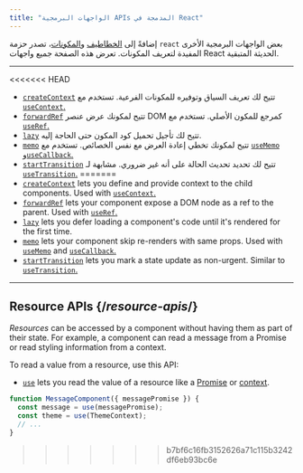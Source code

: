 ```yaml
---
title: "الواجهات البرمجية APIs المدمجة في React"
---
```


<Intro>

إضافةً إلى [الخطاطيف](/reference/react) و[المكونات](/reference/react/components)، تصدر حزمة `react` بعض الواجهات البرمجية الأخرى المفيدة لتعريف المكونات. تعرض هذه الصفحة جميع واجهات React الحديثة المتبقية.

</Intro>

---

<<<<<<< HEAD
* [`createContext`](/reference/react/createContext) تتيح لك تعريف السياق وتوفيره للمكونات الفرعية. تستخدم مع [`useContext`.](/reference/react/useContext)
* [`forwardRef`](/reference/react/forwardRef) تتيح لمكونك عرض عنصر DOM كمرجع للمكون الأصلي. تستخدم مع [`useRef`.](/reference/react/useRef)
* [`lazy`](/reference/react/lazy) تتيح لك تأجيل تحميل كود المكون حتى الحاجة إليه.
* [`memo`](/reference/react/memo) تتيح لمكونك تخطي إعادة العرض مع نفس الخصائص. تستخدم مع [`useMemo`](/reference/react/useMemo) و[`useCallback`.](/reference/react/useCallback)
* [`startTransition`](/reference/react/startTransition) تتيح لك تحديد تحديث الحالة على أنه غير ضروري. مشابهة لـ [`useTransition`.](/reference/react/useTransition)
=======
* [`createContext`](/reference/react/createContext) lets you define and provide context to the child components. Used with [`useContext`.](/reference/react/useContext)
* [`forwardRef`](/reference/react/forwardRef) lets your component expose a DOM node as a ref to the parent. Used with [`useRef`.](/reference/react/useRef)
* [`lazy`](/reference/react/lazy) lets you defer loading a component's code until it's rendered for the first time.
* [`memo`](/reference/react/memo) lets your component skip re-renders with same props. Used with [`useMemo`](/reference/react/useMemo) and [`useCallback`.](/reference/react/useCallback)
* [`startTransition`](/reference/react/startTransition) lets you mark a state update as non-urgent. Similar to [`useTransition`.](/reference/react/useTransition)

---

## Resource APIs {/*resource-apis*/}

*Resources* can be accessed by a component without having them as part of their state. For example, a component can read a message from a Promise or read styling information from a context.

To read a value from a resource, use this API:

* [`use`](/reference/react/use) lets you read the value of a resource like a [Promise](https://developer.mozilla.org/en-US/docs/Web/JavaScript/Reference/Global_Objects/Promise) or [context](/learn/passing-data-deeply-with-context).
```js
function MessageComponent({ messagePromise }) {
  const message = use(messagePromise);
  const theme = use(ThemeContext);
  // ...
}
```
>>>>>>> b7bf6c16fb3152626a71c115b3242df6eb93bc6e
